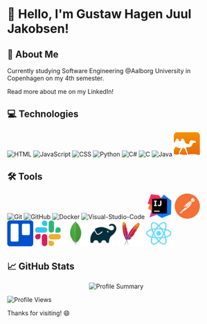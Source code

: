 # 👋 Hello, I'm Gustaw Hagen Juul Jakobsen!

## 🚀 About Me
Currently studying Software Engineering @Aalborg University in Copenhagen on my 4th semester.

Read more about me on my LinkedIn!

## 💻 Technologies
<p align="left">
  <img src="https://cdn.jsdelivr.net/gh/devicons/devicon/icons/html5/html5-original.svg" alt="HTML" width="60" height="60"/>
  <img src="https://cdn.jsdelivr.net/gh/devicons/devicon/icons/javascript/javascript-original.svg" alt="JavaScript" width="60" height="60"/>
  <img src="https://cdn.jsdelivr.net/gh/devicons/devicon/icons/css3/css3-original.svg" alt="CSS" width="60" height="60"/>
  <img src="https://cdn.jsdelivr.net/gh/devicons/devicon/icons/python/python-original.svg" alt="Python" width="60" height="60"/>
  <img src="https://cdn.jsdelivr.net/gh/devicons/devicon/icons/csharp/csharp-original.svg" alt="C#" width="60" height="60"/>
  <img src="https://cdn.jsdelivr.net/gh/devicons/devicon/icons/c/c-original.svg" alt="C" width="60" height="60"/>
  <img src="https://cdn.jsdelivr.net/gh/devicons/devicon/icons/java/java-original.svg" alt="Java" width="60" height="60"/>
  <img src="https://github.com/devicons/devicon/blob/master/icons/ocaml/ocaml-original.svg" alt="OCaml" width="60" height="60"/>
</p>

## 🛠️ Tools
<p align="left">
  <img src="https://cdn.jsdelivr.net/gh/devicons/devicon/icons/git/git-original.svg" alt="Git" width="60" height="60"/>
  <img src="https://cdn.jsdelivr.net/gh/devicons/devicon/icons/github/github-original.svg" alt="GitHub" width="60" height="60"/>
  <img src="https://cdn.jsdelivr.net/gh/devicons/devicon/icons/docker/docker-original.svg" alt="Docker" width="60" height="60"/>
  <img src="https://cdn.jsdelivr.net/gh/devicons/devicon/icons/vscode/vscode-original.svg" alt="Visual-Studio-Code" width="60" height="60"/>
  <img src="https://github.com/devicons/devicon/blob/master/icons/intellij/intellij-original.svg" alt="IntelliJ" width="60" height="60"/>
  <img src="https://github.com/devicons/devicon/blob/v2.16.0/icons/postman/postman-original.svg" alt="Postman" width="60" height="60"/>
  <img src="https://github.com/devicons/devicon/blob/v2.16.0/icons/trello/trello-plain.svg" alt="Trello" width="60" height="60"/>
  <img src="https://github.com/devicons/devicon/blob/v2.16.0/icons/slack/slack-original.svg" alt="Slack" width="60" height="60"/>
  <img src="https://github.com/devicons/devicon/blob/v2.16.0/icons/mongodb/mongodb-original.svg" alt="MongoDB" width="60" height="60"/>
  <img src="https://github.com/devicons/devicon/blob/v2.16.0/icons/gradle/gradle-original.svg" alt="Gradle" width="60" height="60"/>
  <img src="https://github.com/devicons/devicon/blob/v2.16.0/icons/maven/maven-original.svg" alt="Maven" width="60" height="60"/>
  <img src="https://github.com/devicons/devicon/blob/v2.16.0/icons/react/react-original.svg" alt="ReactJS" width="60" height="60"/>


</p>

## 📈 GitHub Stats
<p align="center">
  <img src="https://github-profile-summary-cards.vercel.app/api/cards/profile-details?username=mogenz&theme=radical" alt="Profile Summary" />
</p>

![Profile Views](https://komarev.com/ghpvc/?username=mogenz&color=blue)

Thanks for visiting! 😄
